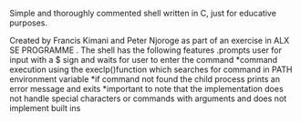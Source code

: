 Simple and thoroughly commented shell written in C, just for educative purposes.

Created by Francis Kimani and Peter Njoroge as part of an exercise in ALX SE PROGRAMME .
The shell has the following features
	.prompts user for input with a $ sign and waits for user to enter the command
	*command execution using the execlp()function which searches for command in PATH environment variable
	*if command not found the child process prints an error message and exits
	*important to note that the implementation does not handle special characters or commands with arguments and does not implement built ins
